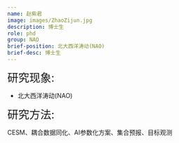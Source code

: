```yaml
---
name: 赵紫君
image: images/ZhaoZijun.jpg
description: 博士生
role: phd
group: NAO
brief-position: 北大西洋涛动(NAO)
brief-desc: 博士生
---
```


<span style="font-size: 25px;">研究现象:
* 北大西洋涛动(NAO)

<span style="font-size: 25px;">研究方法: </span>

CESM、耦合数据同化、AI参数化方案、集合预报、目标观测